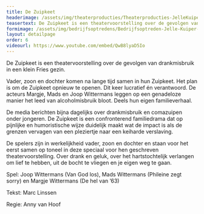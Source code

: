 ```yaml
---
title: De Zuipkeet
headerimage: /assets/img/theaterproducties/Theaterproducties-JelleKuiper-StefanoKeizers.jpg
teasertext: De Zuipkeet is een theatervoorstelling over de gevolgen van drankmisbruik in een klein Fries gezin.
formimage: /assets/img/bedrijfsoptredens/Bedrijfsoptreden-Jelle-Kuiper-fakespeech.jpg
layout: detailpage
order: 6
videourl: https://www.youtube.com/embed/QwB8lyaD5Io
---
```


De Zuipkeet is een theatervoorstelling over de gevolgen van drankmisbruik in een klein Fries gezin.

Vader, zoon en dochter komen na lange tijd samen in hun Zuipkeet. Het plan is om de Zuipkeet opnieuw te openen. Dit keer lucratief én verantwoord. De acteurs Margje, Mads en Joop Wittermans leggen op een genadeloze manier het leed van alcoholmisbruik bloot. Deels hun eigen familieverhaal.

De media berichten bijna dagelijks over drankmisbruik en comazuipen onder jongeren. De Zuipkeet is een confronterend familiedrama dat op pijnlijke en humoristische wijze duidelijk maakt wat de impact is als de grenzen vervagen van een pleziertje naar een keiharde verslaving.

De spelers zijn in werkelijkheid vader, zoon en dochter en staan voor het eerst samen op toneel in deze speciaal voor hen geschreven theatervoorstelling. Over drank en geluk, over het hartstochtelijk verlangen om lief te hebben, uit de bocht te vliegen en je eigen weg te gaan.

Spel: Joop Wittermans (Van God los), Mads Wittermans (Phileine zegt sorry) en Margje Wittermans (De hel van ’63)

Tekst: Marc Linssen

Regie: Anny van Hoof​